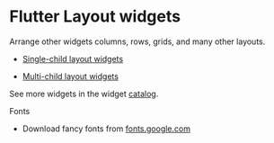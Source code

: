 # Flutter Layout widgets
Arrange other widgets columns, rows, grids, and many other layouts.

* [Single-child layout widgets](https://flutter.dev/docs/development/ui/widgets/layout#Single-child%20layout%20widgets)

* [Multi-child layout widgets](https://flutter.dev/docs/development/ui/widgets/layout#Multi-child%20layout%20widgets)

See more widgets in the widget [catalog](https://flutter.dev/docs/development/ui/widgets).

Fonts
* Download fancy fonts from [fonts.google.com](https://fonts.google.com/)
